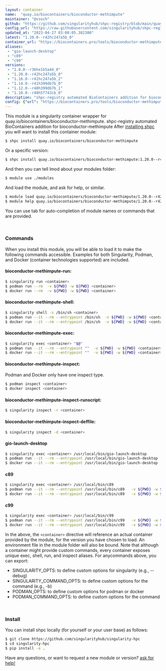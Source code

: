 ```yaml
---
layout: container
name:  "quay.io/biocontainers/bioconductor-methimpute"
maintainer: "@vsoch"
github: "https://github.com/singularityhub/shpc-registry/blob/main/quay.io/biocontainers/bioconductor-methimpute/container.yaml"
config_url: "https://raw.githubusercontent.com/singularityhub/shpc-registry/main/quay.io/biocontainers/bioconductor-methimpute/container.yaml"
updated_at: "2023-04-27 03:08:05.382300"
latest: "1.20.0--r42hc247a5b_0"
container_url: "https://biocontainers.pro/tools/bioconductor-methimpute"
aliases:
 - "gio-launch-desktop"
 - "c89"
 - "c99"
versions:
 - "1.8.0--r36he1b5a44_0"
 - "1.20.0--r42hc247a5b_0"
 - "1.16.0--r41hc247a5b_2"
 - "1.14.0--r41h399db7b_0"
 - "1.12.0--r40h399db7b_1"
 - "1.10.0--r40h5f743cb_0"
description: "shpc-registry automated BioContainers addition for bioconductor-methimpute"
config: {"url": "https://biocontainers.pro/tools/bioconductor-methimpute", "maintainer": "@vsoch", "description": "shpc-registry automated BioContainers addition for bioconductor-methimpute", "latest": {"1.20.0--r42hc247a5b_0": "sha256:157fca3dedc6cb6cece4249135eb8745c8b8f3ad663aa927999280fda91c2b0d"}, "tags": {"1.8.0--r36he1b5a44_0": "sha256:aeb40641b65ca7d4a9b19448aebbd676166ddab976624fd2064bed89bd0dd575", "1.20.0--r42hc247a5b_0": "sha256:157fca3dedc6cb6cece4249135eb8745c8b8f3ad663aa927999280fda91c2b0d", "1.16.0--r41hc247a5b_2": "sha256:4d8bcb2e71163ca5429a2292c36a3cdcb1641a7b03d1d436456e439297b24612", "1.14.0--r41h399db7b_0": "sha256:f365a55744ce5672b5f6c5f79aeabdd0cb1ae77bba410a48a14da06fa3919dea", "1.12.0--r40h399db7b_1": "sha256:139bb3dd5514932304c5f5dca53aa25f47d4475561bb39abaee81392099ea30b", "1.10.0--r40h5f743cb_0": "sha256:ee061cf360ba05307df9b2cc746c0fdc4f460e506dcbee41966c4bdd6c53e393"}, "docker": "quay.io/biocontainers/bioconductor-methimpute", "aliases": {"gio-launch-desktop": "/usr/local/bin/gio-launch-desktop", "c89": "/usr/local/bin/c89", "c99": "/usr/local/bin/c99"}}
---
```


This module is a singularity container wrapper for quay.io/biocontainers/bioconductor-methimpute.
shpc-registry automated BioContainers addition for bioconductor-methimpute
After [installing shpc](#install) you will want to install this container module:


```bash
$ shpc install quay.io/biocontainers/bioconductor-methimpute
```

Or a specific version:

```bash
$ shpc install quay.io/biocontainers/bioconductor-methimpute:1.20.0--r42hc247a5b_0
```

And then you can tell lmod about your modules folder:

```bash
$ module use ./modules
```

And load the module, and ask for help, or similar.

```bash
$ module load quay.io/biocontainers/bioconductor-methimpute/1.20.0--r42hc247a5b_0
$ module help quay.io/biocontainers/bioconductor-methimpute/1.20.0--r42hc247a5b_0
```

You can use tab for auto-completion of module names or commands that are provided.

<br>

### Commands

When you install this module, you will be able to load it to make the following commands accessible.
Examples for both Singularity, Podman, and Docker (container technologies supported) are included.

#### bioconductor-methimpute-run:

```bash
$ singularity run <container>
$ podman run --rm  -v ${PWD} -w ${PWD} <container>
$ docker run --rm  -v ${PWD} -w ${PWD} <container>
```

#### bioconductor-methimpute-shell:

```bash
$ singularity shell -s /bin/sh <container>
$ podman run --it --rm --entrypoint /bin/sh  -v ${PWD} -w ${PWD} <container>
$ docker run --it --rm --entrypoint /bin/sh  -v ${PWD} -w ${PWD} <container>
```

#### bioconductor-methimpute-exec:

```bash
$ singularity exec <container> "$@"
$ podman run --it --rm --entrypoint ""  -v ${PWD} -w ${PWD} <container> "$@"
$ docker run --it --rm --entrypoint ""  -v ${PWD} -w ${PWD} <container> "$@"
```

#### bioconductor-methimpute-inspect:

Podman and Docker only have one inspect type.

```bash
$ podman inspect <container>
$ docker inspect <container>
```

#### bioconductor-methimpute-inspect-runscript:

```bash
$ singularity inspect -r <container>
```

#### bioconductor-methimpute-inspect-deffile:

```bash
$ singularity inspect -d <container>
```


#### gio-launch-desktop

```bash
$ singularity exec <container> /usr/local/bin/gio-launch-desktop
$ podman run --it --rm --entrypoint /usr/local/bin/gio-launch-desktop   -v ${PWD} -w ${PWD} <container> -c " $@"
$ docker run --it --rm --entrypoint /usr/local/bin/gio-launch-desktop   -v ${PWD} -w ${PWD} <container> -c " $@"
```


#### c89

```bash
$ singularity exec <container> /usr/local/bin/c89
$ podman run --it --rm --entrypoint /usr/local/bin/c89   -v ${PWD} -w ${PWD} <container> -c " $@"
$ docker run --it --rm --entrypoint /usr/local/bin/c89   -v ${PWD} -w ${PWD} <container> -c " $@"
```


#### c99

```bash
$ singularity exec <container> /usr/local/bin/c99
$ podman run --it --rm --entrypoint /usr/local/bin/c99   -v ${PWD} -w ${PWD} <container> -c " $@"
$ docker run --it --rm --entrypoint /usr/local/bin/c99   -v ${PWD} -w ${PWD} <container> -c " $@"
```



In the above, the `<container>` directive will reference an actual container provided
by the module, for the version you have chosen to load. An environment file in the
module folder will also be bound. Note that although a container
might provide custom commands, every container exposes unique exec, shell, run, and
inspect aliases. For anycommands above, you can export:

 - SINGULARITY_OPTS: to define custom options for singularity (e.g., --debug)
 - SINGULARITY_COMMAND_OPTS: to define custom options for the command (e.g., -b)
 - PODMAN_OPTS: to define custom options for podman or docker
 - PODMAN_COMMAND_OPTS: to define custom options for the command

<br>

### Install

You can install shpc locally (for yourself or your user base) as follows:

```bash
$ git clone https://github.com/singularityhub/singularity-hpc
$ cd singularity-hpc
$ pip install -e .
```

Have any questions, or want to request a new module or version? [ask for help!](https://github.com/singularityhub/singularity-hpc/issues)